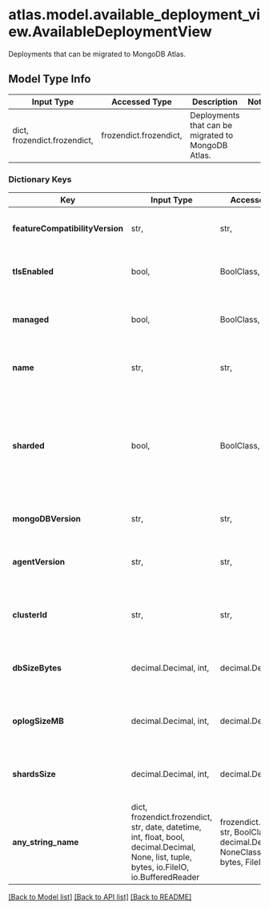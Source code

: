 # atlas.model.available_deployment_view.AvailableDeploymentView

Deployments that can be migrated to MongoDB Atlas.

## Model Type Info
Input Type | Accessed Type | Description | Notes
------------ | ------------- | ------------- | -------------
dict, frozendict.frozendict,  | frozendict.frozendict,  | Deployments that can be migrated to MongoDB Atlas. | 

### Dictionary Keys
Key | Input Type | Accessed Type | Description | Notes
------------ | ------------- | ------------- | ------------- | -------------
**featureCompatibilityVersion** | str,  | str,  | Version of MongoDB [features](https://docs.mongodb.com/manual/reference/command/setFeatureCompatibilityVersion) that this cluster supports. | 
**tlsEnabled** | bool,  | BoolClass,  | Flag that indicates whether someone enabled TLS for this cluster. | 
**managed** | bool,  | BoolClass,  | Flag that indicates whether Automation manages this cluster. | 
**name** | str,  | str,  | Human-readable label that identifies this cluster. | 
**sharded** | bool,  | BoolClass,  | Flag that indicates whether someone configured this cluster as a sharded cluster.  - If &#x60;true&#x60;, this cluster serves as a sharded cluster. - If &#x60;false&#x60;, this cluster serves as a replica set. | 
**mongoDBVersion** | str,  | str,  | Version of MongoDB that this cluster runs. | 
**agentVersion** | str,  | str,  | Version of MongoDB Agent that monitors/manages the cluster. | [optional] 
**clusterId** | str,  | str,  | Unique 24-hexadecimal digit string that identifies the cluster. | [optional] 
**dbSizeBytes** | decimal.Decimal, int,  | decimal.Decimal,  | Size of this database on disk at the time of the request expressed in bytes. | [optional] value must be a 64 bit integer
**oplogSizeMB** | decimal.Decimal, int,  | decimal.Decimal,  | Size of the Oplog on disk at the time of the request expressed in MB. | [optional] value must be a 32 bit integer
**shardsSize** | decimal.Decimal, int,  | decimal.Decimal,  | Number of shards that comprise this cluster. | [optional] value must be a 32 bit integer
**any_string_name** | dict, frozendict.frozendict, str, date, datetime, int, float, bool, decimal.Decimal, None, list, tuple, bytes, io.FileIO, io.BufferedReader | frozendict.frozendict, str, BoolClass, decimal.Decimal, NoneClass, tuple, bytes, FileIO | any string name can be used but the value must be the correct type | [optional]

[[Back to Model list]](../../README.md#documentation-for-models) [[Back to API list]](../../README.md#documentation-for-api-endpoints) [[Back to README]](../../README.md)

